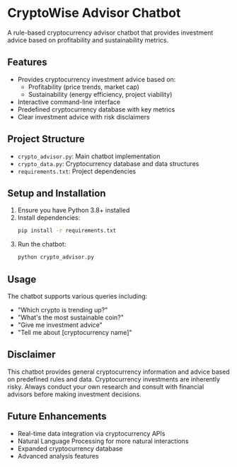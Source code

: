 # CryptoWise Advisor Chatbot

A rule-based cryptocurrency advisor chatbot that provides investment advice based on profitability and sustainability metrics.

## Features

- Provides cryptocurrency investment advice based on:
  - Profitability (price trends, market cap)
  - Sustainability (energy efficiency, project viability)
- Interactive command-line interface
- Predefined cryptocurrency database with key metrics
- Clear investment advice with risk disclaimers

## Project Structure

- `crypto_advisor.py`: Main chatbot implementation
- `crypto_data.py`: Cryptocurrency database and data structures
- `requirements.txt`: Project dependencies

## Setup and Installation

1. Ensure you have Python 3.8+ installed
2. Install dependencies:
   ```bash
   pip install -r requirements.txt
   ```
3. Run the chatbot:
   ```bash
   python crypto_advisor.py
   ```

## Usage

The chatbot supports various queries including:
- "Which crypto is trending up?"
- "What's the most sustainable coin?"
- "Give me investment advice"
- "Tell me about [cryptocurrency name]"

## Disclaimer

This chatbot provides general cryptocurrency information and advice based on predefined rules and data. Cryptocurrency investments are inherently risky. Always conduct your own research and consult with financial advisors before making investment decisions.

## Future Enhancements

- Real-time data integration via cryptocurrency APIs
- Natural Language Processing for more natural interactions
- Expanded cryptocurrency database
- Advanced analysis features 